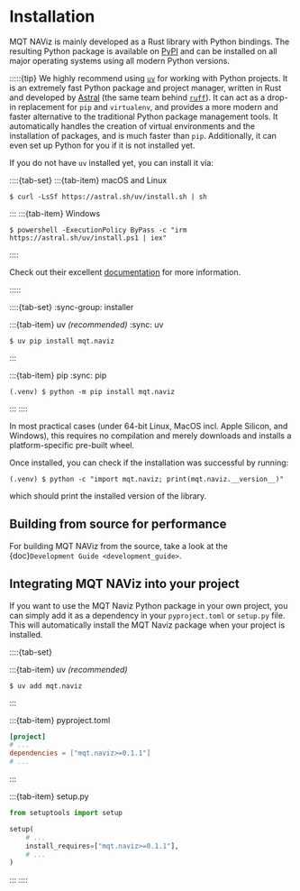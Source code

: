 # Installation

MQT NAViz is mainly developed as a Rust library with Python bindings.
The resulting Python package is available on [PyPI](https://pypi.org/project/mqt.naviz/) and can be installed on all major operating systems using all modern Python versions.

:::::{tip}
We highly recommend using [`uv`](https://docs.astral.sh/uv/) for working with Python projects.
It is an extremely fast Python package and project manager, written in Rust and developed by [Astral](https://astral.sh/) (the same team behind [`ruff`](https://docs.astral.sh/ruff/)).
It can act as a drop-in replacement for `pip` and `virtualenv`, and provides a more modern and faster alternative to the traditional Python package management tools.
It automatically handles the creation of virtual environments and the installation of packages, and is much faster than `pip`.
Additionally, it can even set up Python for you if it is not installed yet.

If you do not have `uv` installed yet, you can install it via:

::::{tab-set}
:::{tab-item} macOS and Linux

```console
$ curl -LsSf https://astral.sh/uv/install.sh | sh
```

:::
:::{tab-item} Windows

```console
$ powershell -ExecutionPolicy ByPass -c "irm https://astral.sh/uv/install.ps1 | iex"
```

::::

Check out their excellent [documentation](https://docs.astral.sh/uv/) for more information.

:::::

::::{tab-set}
:sync-group: installer

:::{tab-item} uv _(recommended)_
:sync: uv

```console
$ uv pip install mqt.naviz
```

:::

:::{tab-item} pip
:sync: pip

```console
(.venv) $ python -m pip install mqt.naviz
```

:::
::::

In most practical cases (under 64-bit Linux, MacOS incl. Apple Silicon, and Windows), this requires no compilation and merely downloads and installs a platform-specific pre-built wheel.

Once installed, you can check if the installation was successful by running:

<!-- todo: adapt the following code -->

```console
(.venv) $ python -c "import mqt.naviz; print(mqt.naviz.__version__)"
```

which should print the installed version of the library.

## Building from source for performance

For building MQT NAViz from the source, take a look at the {doc}`Development Guide <development_guide>`.

## Integrating MQT NAViz into your project

If you want to use the MQT Naviz Python package in your own project, you can simply add it as a dependency in your `pyproject.toml` or `setup.py` file.
This will automatically install the MQT Naviz package when your project is installed.

::::{tab-set}

:::{tab-item} uv _(recommended)_

```console
$ uv add mqt.naviz
```

:::

:::{tab-item} pyproject.toml

```toml
[project]
# ...
dependencies = ["mqt.naviz>=0.1.1"]
# ...
```

:::

:::{tab-item} setup.py

```python
from setuptools import setup

setup(
    # ...
    install_requires=["mqt.naviz>=0.1.1"],
    # ...
)
```

:::
::::
